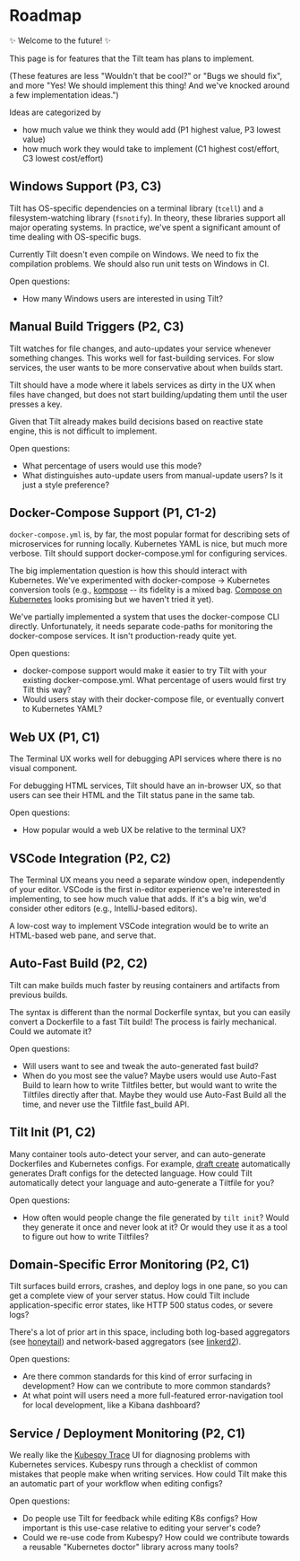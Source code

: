 # Roadmap

✨ Welcome to the future! ✨

This page is for features that the Tilt team has plans to implement.

(These features are less "Wouldn't that be cool?" or "Bugs we should fix", and more "Yes! We should 
implement this thing! And we've knocked around a few implementation ideas.")

Ideas are categorized by
- how much value we think they would add (P1 highest value, P3 lowest value)
- how much work they would take to implement (C1 highest cost/effort, C3 lowest cost/effort)

## Windows Support (P3, C3)

Tilt has OS-specific dependencies on a terminal library (`tcell`) and a
filesystem-watching library (`fsnotify`). In theory, these libraries support all
major operating systems. In practice, we've spent a significant amount of time
dealing with OS-specific bugs.

Currently Tilt doesn't even compile on Windows. We need to fix the compilation
problems. We should also run unit tests on Windows in CI.

Open questions:
- How many Windows users are interested in using Tilt?

## Manual Build Triggers (P2, C3)

Tilt watches for file changes, and auto-updates your service whenever something
changes. This works well for fast-building services. For slow services, the user
wants to be more conservative about when builds start.

Tilt should have a mode where it labels services as dirty in the UX when
files have changed, but does not start building/updating
them until the user presses a key.

Given that Tilt already makes build decisions based on reactive state engine, this is
not difficult to implement.

Open questions:
- What percentage of users would use this mode?
- What distinguishes auto-update users from manual-update users? Is it just a style preference?

## Docker-Compose Support (P1, C1-2)

`docker-compose.yml` is, by far, the most popular format for describing
sets of microservices for running locally. Kubernetes YAML is nice, but much more verbose.
Tilt should support docker-compose.yml for configuring services.

The big implementation question is how this should interact with Kubernetes. We've
experimented with docker-compose -> Kubernetes conversion tools (e.g.,
[kompose](https://github.com/kubernetes/kompose) -- its fidelity is a mixed
bag. [Compose on
Kubernetes](https://blog.docker.com/2018/12/simplifying-kubernetes-with-docker-compose-and-friends/)
looks promising but we haven't tried it yet).

We've partially implemented a system that uses the docker-compose CLI
directly. Unfortunately, it needs separate code-paths for monitoring the
docker-compose services. It isn't production-ready quite yet.

Open questions:
- docker-compose support would make it easier to try Tilt with
your existing docker-compose.yml. What percentage of users would first try Tilt
this way?
- Would users stay with their docker-compose file,
or eventually convert to Kubernetes YAML?

## Web UX (P1, C1)

The Terminal UX works well for debugging API services where there is no visual
component.

For debugging HTML services, Tilt should have an in-browser UX, so that users
can see their HTML and the Tilt status pane in the same tab.

Open questions:
- How popular would a web UX be relative to the terminal UX?

## VSCode Integration (P2, C2)

The Terminal UX means you need a separate window open, independently of your
editor. VSCode is the first in-editor experience we're interested in implementing,
to see how much value that adds. If it's a big win, we'd consider other editors
(e.g., IntelliJ-based editors).

A low-cost way to implement VSCode integration would be to write an HTML-based
web pane, and serve that.

## Auto-Fast Build (P2, C2)

Tilt can make builds much faster by reusing containers and artifacts from previous builds.

The syntax is different than the normal Dockerfile syntax, but you can easily convert a
Dockerfile to a fast Tilt build! The process is fairly mechanical. Could we automate it?

Open questions:
- Will users want to see and tweak the auto-generated fast build?
- When do you most see the value? Maybe users would use Auto-Fast Build to learn how to write Tiltfiles
  better, but would want to write the Tiltfiles directly after that. Maybe they would use Auto-Fast Build
  all the time, and never use the Tiltfile fast_build API.

## Tilt Init (P1, C2)

Many container tools auto-detect your server, and can auto-generate Dockerfiles and Kubernetes configs.
For example, [draft create](https://github.com/Azure/draft/blob/master/docs/reference/dep-003.md) automatically
generates Draft configs for the detected language. How could Tilt automatically detect your language
and auto-generate a Tiltfile for you?

Open questions:
- How often would people change the file generated by `tilt init`?
Would they generate it once and never look at it?
Or would they use it as a tool to figure out how to write Tiltfiles?

## Domain-Specific Error Monitoring (P2, C1)

Tilt surfaces build errors, crashes, and deploy logs in one pane,
so you can get a complete view of your server status. How could Tilt include application-specific
error states, like HTTP 500 status codes, or severe logs?

There's a lot of prior art in this space, including both log-based aggregators (see
[honeytail](https://github.com/honeycombio/honeytail)) and network-based aggregators
(see [linkerd2](https://github.com/linkerd/linkerd2)).

Open questions:
- Are there common standards for this kind of error surfacing in development? How can we contribute
to more common standards?
- At what point will users need a more full-featured error-navigation tool for local development,
like a Kibana dashboard?

## Service / Deployment Monitoring (P2, C1)

We really like the [Kubespy
Trace](https://blog.pulumi.com/kubespy-trace-a-real-time-view-into-the-heart-of-a-kubernetes-service)
UI for diagnosing problems with Kubernetes services. Kubespy runs through a
checklist of common mistakes that people make when writing services. How could
Tilt make this an automatic part of your workflow when editing configs?

Open questions:
- Do people use Tilt for feedback while editing K8s configs? How important is this use-case
relative to editing your server's code?
- Could we re-use code from Kubespy? How could we contribute towards a reusable "Kubernetes doctor"
library across many tools?
